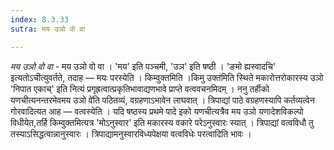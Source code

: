 ```yaml
---
index: 8.3.33
sutra: मय उञो वो वा

---
```

_मय उञो वो वा_ - मय उञो वो वा । 'मय' इति पञ्चमी, 'उञ' इति षष्ठी । 'ङमो ह्यस्वादचि' इत्यतोऽचीत्युवर्तते, तदाह — मयः परस्येति । किम्वुक्तमिति ।किमु उक्त॑मिति स्थिते मकारोत्तरोकारस्य उञो 'निपात एकाच्' इति नित्यं प्रगृह्रत्वात्प्रकृतिभावाद्यणभावे प्राप्ते वत्ववचनमिदम् । ननु तर्हीको यणचीत्यनन्तरमेवमय उञो वे॑ति पठितव्यं, वग्रहणाऽभावेन लाघवात् । त्रिपाद्यां पाठे वग्रहणस्यापि कर्तव्यत्वेन गोरवादित्यत आह — वत्वस्येति । यदि षष्ठस्य प्रथमे पादे इको यणचीत्यत्रैव मय उञो यणादेशविकल्पो विधीयेत,तर्हि किम्वुक्तमित्यत्र 'मोऽनुस्वार' इति मकारस्य वकारे परेऽनुस्वारः स्यात् । त्रिपाद्यां वत्वविधौ तु तस्याऽसिद्धत्वान्नानुस्वारः । त्रिपाद्यामनुस्वारविध्यपेक्षया वत्वविधेः परत्वादिति भावः ।